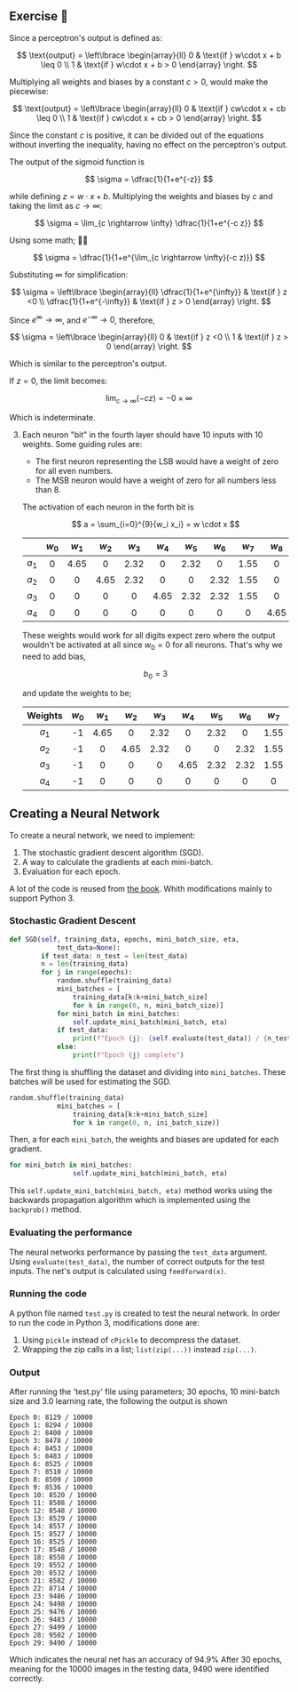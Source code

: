 ## Exercise 📝

Since a perceptron's output is defined as:
 
   $$
   \text{output} = \left\lbrace
   \begin{array}{ll} 
   0 & \text{if } w\cdot x + b \leq 0 \\ 
   1 & \text{if } w\cdot x + b > 0 
   \end{array} 
   \right. 
   $$
   
   Multiplying all weights and biases by a constant $c > 0$, would make the piecewise:

   $$
   \text{output} = \left\lbrace 
   \begin{array}{ll} 
   0 & \text{if } cw\cdot x + cb \leq 0 \\ 
   1 & \text{if } cw\cdot x + cb > 0 
   \end{array} 
   \right. 
   $$

   Since the constant $c$ is positive, it can be divided out of the equations without inverting the inequality, having no effect on the perceptron's output.

The output of the sigmoid function is 
 
   $$
   \sigma = \dfrac{1}{1+e^{-z}}
   $$
   
   while defining $z = w \cdot x + b$.
   Multiplying the weights and biases by $c$ and taking the limit as $c \rightarrow \infty$:
   
   $$
   \sigma = \lim_{c \rightarrow \infty} \dfrac{1}{1+e^{-c z}}
   $$
   
   Using some math; 🤷‍♂️
   
   $$
   \sigma = \dfrac{1}{1+e^{\lim_{c \rightarrow \infty}(-c z)}}
   $$
   
   Substituting $\infty$ for simplification:
   
   $$
   \sigma = \left\lbrace 
   \begin{array}{ll} 
   \dfrac{1}{1+e^{\infty}} & \text{if } z <0 \\ 
   \dfrac{1}{1+e^{-\infty}} & \text{if } z > 0 
   \end{array} 
   \right.
   $$
   
   Since $e^\infty \rightarrow \infty$, and $e^{-\infty} \rightarrow 0$, therefore,
   
   $$
   \sigma = \left\lbrace 
   \begin{array}{ll} 
   0 & \text{if } z <0 \\ 
   1 & \text{if } z > 0 
   \end{array} 
   \right.
   $$ 
   
   Which is similar to the perceptron's output.

   If $z = 0$, the limit becomes:
   
   $$
   \lim_{c \rightarrow \infty}(-c z) = - 0 \times \infty
   $$
   
   Which is indeterminate.

3. Each neuron "bit" in the fourth layer should have 10 inputs with 10 weights. Some guiding rules are:
   - The first neuron representing the LSB would have a weight of zero for all even numbers.
   - The MSB neuron would have a weight of zero for all numbers less than 8.

   The activation of each neuron in the forth bit is 

    $$
    a = \sum_{i=0}^{9}{w_i x_i} = w \cdot x
    $$

    |  | $w_0$ | $w_1$ | $w_2$ | $w_3$ | $w_4$ | $w_5$ | $w_6$ | $w_7$ | $w_8$ | $w_9$ |
    |:-------:|:-----:|:-----:|:-----:|:-----:| :-----:|:-----:|:-----:|:-----:|:-----:|:-----:|
    |  $a_1$  |   0   |  4.65 |   0   |  2.32 |   0   |  2.32 |   0   |  1.55 |   0   |  2.32 |
    |  $a_2$  |   0   |   0   |  4.65 |  2.32 |   0   |   0   |  2.32 |  1.55 |   0   |   0   |
    |  $a_3$  |   0   |   0   |   0   |   0   |  4.65 |  2.32 |  2.32 |  1.55 |   0   |   0   |
    |  $a_4$  |   0   |   0   |   0   |   0   |   0   |   0   |   0   |   0   |  4.65 |  2.32 |

    These weights would work for all digits expect zero where the output wouldn't be activated at all since $w_0=0$ for all neurons. That's why we need to add bias,

    $$b_0 = 3$$

    and update the weights to be;

    | Weights | $w_0$ | $w_1$ | $w_2$ | $w_3$ | $w_4$ | $w_5$ | $w_6$ | $w_7$ | $w_8$ | $w_9$ |
    |:-------:|:-----:|:-----:|:-----:|:-----:|:-----:|:-----:|:-----:|:-----:|:-----:|:-----:|
    |  $a_1$  |   -1  |  4.65 |   0   |  2.32 |   0   |  2.32 |   0   |  1.55 |   0   |  2.32 |
    |  $a_2$  |   -1  |   0   |  4.65 |  2.32 |   0   |   0   |  2.32 |  1.55 |   0   |   0   |
    |  $a_3$  |   -1  |   0   |   0   |   0   |  4.65 |  2.32 |  2.32 |  1.55 |   0   |   0   |
    |  $a_4$  |   -1  |   0   |   0   |   0   |   0   |   0   |   0   |   0   |  4.65 |  2.32 |

## Creating a Neural Network
To create a neural network, we need to implement:

1. The stochastic gradient descent algorithm (SGD).
2. A way to calculate the gradients at each mini-batch.
3. Evaluation for each epoch.

A lot of the code is reused from [the book](http://neuralnetworksanddeeplearning.com/chap1.html#learning_with_gradient_descent). Whith modifications mainly to support Python 3.

### Stochastic Gradient Descent

```python
def SGD(self, training_data, epochs, mini_batch_size, eta,
            test_data=None):
        if test_data: n_test = len(test_data)
        n = len(training_data)
        for j in range(epochs):
            random.shuffle(training_data)
            mini_batches = [
                training_data[k:k+mini_batch_size]
                for k in range(0, n, mini_batch_size)]
            for mini_batch in mini_batches:
                self.update_mini_batch(mini_batch, eta)
            if test_data:
                print(f"Epoch {j}: {self.evaluate(test_data)} / {n_test}")
            else:
                print(f"Epoch {j} complete")
```

The first thing is shuffling the dataset and dividing into `mini_batches`. These batches will be used for estimating the SGD.

```python
random.shuffle(training_data)
            mini_batches = [
                training_data[k:k+mini_batch_size]
                for k in range(0, n, ini_batch_size)]
```

Then, a for each `mini_batch`, the weights and biases are updated for each gradient.

```python
for mini_batch in mini_batches:
                self.update_mini_batch(mini_batch, eta)
```

This `self.update_mini_batch(mini_batch, eta)` method works using the backwards propagation algorithm which is implemented using the `backprob()` method.

### Evaluating the performance

The neural networks performance by passing the `test_data` argument. Using `evaluate(test_data)`, the number of correct outputs for the test inputs. The net's output is calculated using `feedforward(x)`.

### Running the code

A python file named `test.py` is created to test the neural network. In order to run the code in Python 3, modifications done are:

1. Using `pickle` instead of `cPickle` to decompress the dataset.
2. Wrapping the zip calls in a list; `list(zip(...))` instead `zip(...)`.

### Output

After running the 'test.py' file using parameters; 30 epochs, 10 mini-batch size and 3.0 learning rate, the following the output is shown
```
Epoch 0: 8129 / 10000
Epoch 1: 8294 / 10000
Epoch 2: 8400 / 10000
Epoch 3: 8478 / 10000
Epoch 4: 8453 / 10000
Epoch 5: 8483 / 10000
Epoch 6: 8525 / 10000
Epoch 7: 8510 / 10000
Epoch 8: 8509 / 10000
Epoch 9: 8536 / 10000
Epoch 10: 8520 / 10000
Epoch 11: 8508 / 10000
Epoch 12: 8548 / 10000
Epoch 13: 8529 / 10000
Epoch 14: 8557 / 10000
Epoch 15: 8527 / 10000
Epoch 16: 8525 / 10000
Epoch 17: 8548 / 10000
Epoch 18: 8558 / 10000
Epoch 19: 8552 / 10000
Epoch 20: 8532 / 10000
Epoch 21: 8582 / 10000
Epoch 22: 8714 / 10000
Epoch 23: 9486 / 10000
Epoch 24: 9498 / 10000
Epoch 25: 9476 / 10000
Epoch 26: 9483 / 10000
Epoch 27: 9499 / 10000
Epoch 28: 9502 / 10000
Epoch 29: 9490 / 10000
```
Which indicates the neural net has an accuracy of $94.9 \%$ After 30 epochs, meaning for the 10000 images in the testing data, 9490 were identified correctly.